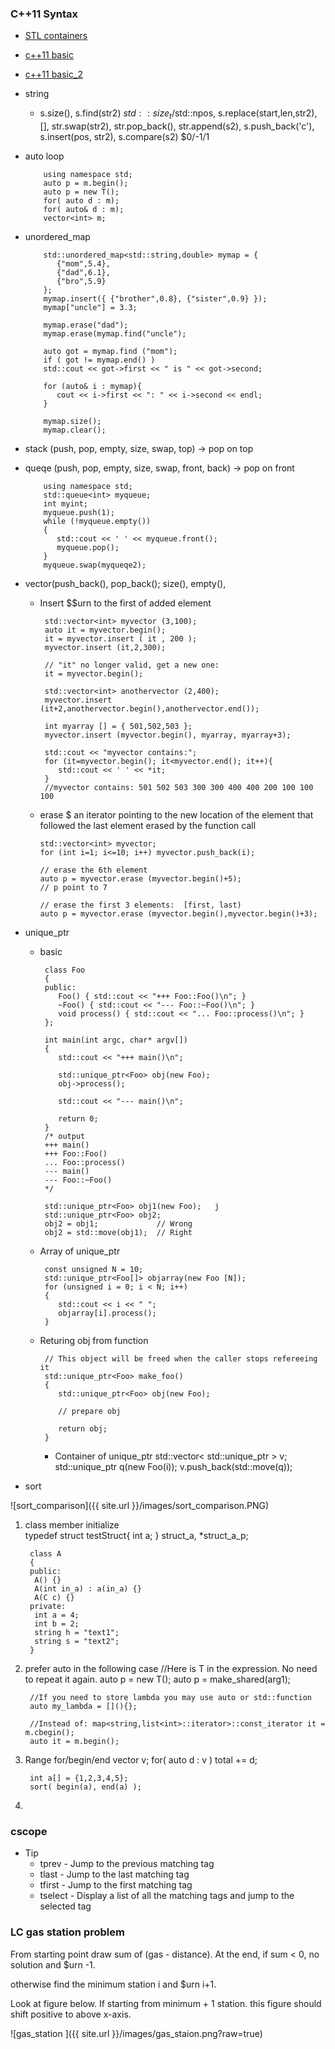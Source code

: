 ### C++11 Syntax

* [STL containers](http://www.cs.northwestern.edu/~riesbeck/programming/c++/stl-summary.html)
* [c++11 basic](http://blog.kavinyao.com/2014/02/cpp11-features)
* [c++11 basic_2](http://www.codeproject.com/Articles/570638/Ten-Cplusplus11-Features-Every-Cplusplus-Developer)

* string
   * s.size(), s.find(str2) $std::size_t/$std::npos, s.replace(start,len,str2), [], str.swap(str2), str.pop_back(), str.append(s2), s.push_back('c'), s.insert(pos, str2), s.compare(s2) $0/-1/1

* auto loop

          using namespace std;
          auto p = m.begin();
          auto p = new T();
          for( auto d : m);
          for( auto& d : m);
          vector<int> m;

* unordered_map

          std::unordered_map<std::string,double> mymap = {
             {"mom",5.4},
             {"dad",6.1},
             {"bro",5.9}
          }; 
          mymap.insert({ {"brother",0.8}, {"sister",0.9} });    
          mymap["uncle"] = 3.3;

          mymap.erase("dad"); 
          mymap.erase(mymap.find("uncle");

          auto got = mymap.find ("mom");
          if ( got != mymap.end() )
          std::cout << got->first << " is " << got->second;

          for (auto& i : mymap){
             cout << i->first << ": " << i->second << endl;
          }

          mymap.size();
          mymap.clear();

* stack (push, pop, empty, size, swap, top)    -> pop on top
* queqe (push, pop, empty, size, swap, front, back) -> pop on front

          using namespace std;
          std::queue<int> myqueue;
          int myint;
          myqueue.push(1);
          while (!myqueue.empty())
          {
             std::cout << ' ' << myqueue.front();
             myqueue.pop();
          }
          myqueue.swap(myqueqe2);

* vector(push_back(), pop_back(); size(), empty(), 
   - Insert $$urn to the first of added element

          std::vector<int> myvector (3,100);
          auto it = myvector.begin();
          it = myvector.insert ( it , 200 );
          myvector.insert (it,2,300);

          // "it" no longer valid, get a new one:
          it = myvector.begin();

          std::vector<int> anothervector (2,400);
          myvector.insert (it+2,anothervector.begin(),anothervector.end());

          int myarray [] = { 501,502,503 };
          myvector.insert (myvector.begin(), myarray, myarray+3);

          std::cout << "myvector contains:";
          for (it=myvector.begin(); it<myvector.end(); it++){
             std::cout << ' ' << *it;
          }
          //myvector contains: 501 502 503 300 300 400 400 200 100 100 100

    - erase $ an iterator pointing to the new location of the element that followed the last element erased by the function call

          std::vector<int> myvector;
          for (int i=1; i<=10; i++) myvector.push_back(i);

          // erase the 6th element
          auto p = myvector.erase (myvector.begin()+5);
          // p point to 7 

          // erase the first 3 elements:  [first, last)
          auto p = myvector.erase (myvector.begin(),myvector.begin()+3);


* unique_ptr
   - basic

          class Foo
          {
          public:
             Foo() { std::cout << "+++ Foo::Foo()\n"; }
             ~Foo() { std::cout << "--- Foo::~Foo()\n"; }
             void process() { std::cout << "... Foo::process()\n"; }
          };

          int main(int argc, char* argv[])
          {
             std::cout << "+++ main()\n";

             std::unique_ptr<Foo> obj(new Foo);
             obj->process();

             std::cout << "--- main()\n";

             return 0;
          }
          /* output
          +++ main()
          +++ Foo::Foo()
          ... Foo::process()
          --- main()
          --- Foo::~Foo()
          */

          std::unique_ptr<Foo> obj1(new Foo);   j
          std::unique_ptr<Foo> obj2;
          obj2 = obj1;             // Wrong
          obj2 = std::move(obj1);  // Right

   - Array of unique_ptr

          const unsigned N = 10;
          std::unique_ptr<Foo[]> objarray(new Foo [N]);
          for (unsigned i = 0; i < N; i++)
          {
             std::cout << i << " ";
             objarray[i].process();
          }

   - Returing obj from function

          // This object will be freed when the caller stops refereeing it
          std::unique_ptr<Foo> make_foo()
          {
             std::unique_ptr<Foo> obj(new Foo);

             // prepare obj

             return obj;
          }

     - Container of unique_ptr
          std::vector< std::unique_ptr<Foo> > v;
          std::unique_ptr<Foo> q(new Foo(i));
          v.push_back(std::move(q));

* sort    

 ![sort_comparison]({{ site.url }}/images/sort_comparison.PNG)

   
1. class member initialize  
        typedef struct testStruct{
         int a;
        } struct_a, *struct_a_p;

        class A
        {
        public:
         A() {}
         A(int in_a) : a(in_a) {}
         A(C c) {}
        private:
         int a = 4;
         int b = 2;
         string h = "text1";
         string s = "text2";
        }

2. prefer auto in the following case
        //Here is T in the expression. No need to repeat it again.
        auto p = new T();
        auto p = make_shared<T>(arg1);

        //If you need to store lambda you may use auto or std::function
        auto my_lambda = [](){};

        //Instead of: map<string,list<int>::iterator>::const_iterator it = m.cbegin(); 
        auto it = m.begin();

3. Range for/begin/end
        vector<int> v;
        for( auto d : v )
           total += d;

        int a[] = {1,2,3,4,5};
        sort( begin(a), end(a) );
4. 



### cscope
   * Tip
      * tprev - Jump to the previous matching tag 
      * tlast - Jump to the last matching tag 
      * tfirst - Jump to the first matching tag 
      * tselect - Display a list of all the matching tags and jump to the selected tag 


### LC gas station problem
From starting point draw sum of (gas - distance).
At the end, if sum < 0, no solution and $urn -1.  

otherwise find the minimum station i and $urn i+1.  

Look at figure below. If starting from minimum + 1 station. this figure should shift positive to above x-axis.

![gas_station ]({{ site.url }}/images/gas_staion.png?raw=true)

